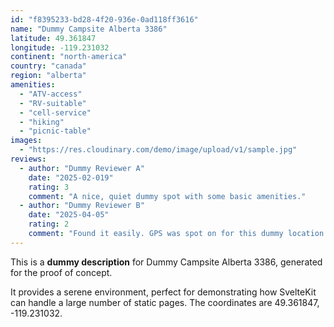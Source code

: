 ```yaml
---
id: "f8395233-bd28-4f20-936e-0ad118ff3616"
name: "Dummy Campsite Alberta 3386"
latitude: 49.361847
longitude: -119.231032
continent: "north-america"
country: "canada"
region: "alberta"
amenities:
  - "ATV-access"
  - "RV-suitable"
  - "cell-service"
  - "hiking"
  - "picnic-table"
images:
  - "https://res.cloudinary.com/demo/image/upload/v1/sample.jpg"
reviews:
  - author: "Dummy Reviewer A"
    date: "2025-02-019"
    rating: 3
    comment: "A nice, quiet dummy spot with some basic amenities."
  - author: "Dummy Reviewer B"
    date: "2025-04-05"
    rating: 2
    comment: "Found it easily. GPS was spot on for this dummy location."
---
```


This is a **dummy description** for Dummy Campsite Alberta 3386, generated for the proof of concept.

It provides a serene environment, perfect for demonstrating how SvelteKit can handle a large number of static pages. The coordinates are 49.361847, -119.231032.
